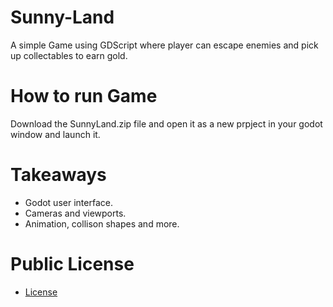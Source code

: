 # Sunny-Land

A simple Game using GDScript where player can escape enemies and pick up collectables to earn gold.

# How to run Game
Download the SunnyLand.zip file and open it as a new prpject in your godot window and launch it.

# Takeaways
- Godot user interface.
- Cameras and viewports.
- Animation, collison shapes and more.

# Public License
- [License](https://github.com/TolaniOke-Steve/Sunny-Land/blob/main/public-license.pdf)
